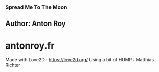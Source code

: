 ### Spread Me To The Moon

## Author: Anton Roy
# antonroy.fr

Made with Love2D : https://love2d.org/
Using a bit of HUMP : Matthias Richter